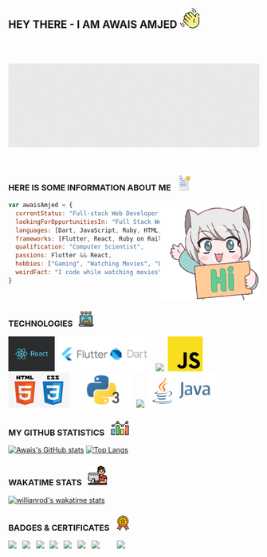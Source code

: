 ## HEY THERE - I AM AWAIS AMJED <img src="./waving-hand.png" height="40" align="justify"/>
<br><br>
<p align="center">
  <img src="404.gif"/>
</p>
<br>

### HERE IS SOME INFORMATION ABOUT ME &nbsp; <img src="./information.png" height="30" align="justify"/>

<img src="./hi.gif" width="200" align="right"/>

```js
var awaisAmjed = {
  currentStatus: "Full-stack Web Developer at LOOFT Inc.",
  lookingForOppurtunitiesIn: "Full Stack Web Development" || "Mobile Development with Flutter",
  languages: [Dart, JavaScript, Ruby, HTML, CSS, Python, Java],
  frameworks: [Flutter, React, Ruby on Rails],
  qualification: "Computer Scientist",
  passions: Flutter && React,
  hobbies: ["Gaming", "Watching Movies", "Listening to Music"],
  weirdFact: "I code while watching movies",
}
```
<br>

### TECHNOLOGIES &nbsp; <img src="./technology.png" height="30" align="justify"/>

<img src="./react-logo.png" height="70" align="justify"/>&nbsp;&nbsp;<img src="./Flutter.png" height="70" align="justify"/>&nbsp;&nbsp;<img src="https://miro.medium.com/max/1000/1*lEXUSkEm6M6kIHmKP9HtWg.png" height="70" align="justify"/>&nbsp;&nbsp;<img src="./JavaScript.png" height="70" align="justify"/>&nbsp;&nbsp;<img src="./html_css.jpg" height="70" align="justify"/>&nbsp;&nbsp;<img src="./Python.webp" height="70" align="justify"/>&nbsp;&nbsp;<img src="https://www.vectorlogo.zone/logos/appwriteio/appwriteio-ar21.png" height="70" align="justify"/>&nbsp;&nbsp;<img src="./Java.png" height="70" align="justify"/>

### MY GITHUB STATISTICS &nbsp; <img src="./statistics.png" height="30" align="justify"/>

[![Awais's GitHub stats](https://github-readme-stats.vercel.app/api?username=awais-amjed&count_private=true&hide_title=true&show_icons=true&hide_border=true&theme=nightowl&bg_color=161B22)](https://github.com/anuraghazra/github-readme-stats)
[![Top Langs](https://github-readme-stats.vercel.app/api/top-langs/?username=awais-amjed&card_width=250&langs_count=6&hide_border=true&layout=compact&theme=nightowl&bg_color=161B22)](https://github.com/anuraghazra/github-readme-stats)

### WAKATIME STATS &nbsp; <img src="./computer.png" height="40" align="justify"/>

[![willianrod's wakatime stats](https://github-readme-stats.vercel.app/api/wakatime?username=awais_amjed&hide_border=true&langs_count=7&theme=nightowl&bg_color=161B22)](https://github.com/anuraghazra/github-readme-stats)


### BADGES & CERTIFICATES &nbsp; <img src="./medal.png" height="30" align="justify"/>

[<img src="https://api.accredible.com/v1/frontend/credential_website_embed_image/badge/55295752" height="120" align="justify"/>](https://api.accredible.com/v1/frontend/credential_website_embed_image/badge/52033964)&nbsp;&nbsp;
[<img src="https://api.accredible.com/v1/frontend/credential_website_embed_image/badge/54063078" height="120" align="justify"/>](https://api.accredible.com/v1/frontend/credential_website_embed_image/badge/52033964)&nbsp;&nbsp;
[<img src="https://api.accredible.com/v1/frontend/credential_website_embed_image/badge/52033964" height="120" align="justify"/>](https://api.accredible.com/v1/frontend/credential_website_embed_image/badge/52033964)&nbsp;&nbsp;
[<img src="https://api.accredible.com/v1/frontend/credential_website_embed_image/badge/49817923" height="120" align="justify"/>](https://api.accredible.com/v1/frontend/credential_website_embed_image/badge/49817923)&nbsp;&nbsp;
[<img src="https://api.accredible.com/v1/frontend/credential_website_embed_image/badge/47857885" height="120" align="justify"/>](https://api.accredible.com/v1/frontend/credential_website_embed_image/certificate/47857885)&nbsp;&nbsp;
[<img src="https://api.accredible.com/v1/frontend/credential_website_embed_image/badge/45950717" height="120" align="justify"/>](https://api.accredible.com/v1/frontend/credential_website_embed_image/certificate/45950717)&nbsp;&nbsp;
[<img src="https://res.cloudinary.com/practicaldev/image/fetch/s--7J0lDU97--/c_limit,f_auto,fl_progressive,q_80,w_375/https://dev-to-uploads.s3.amazonaws.com/uploads/badge/badge_image/166/appwrite-participant-adge.png" height="120"/>](https://dev.to/badge/appwrite-hackathon-on-dev-e2-80-94-participant)&nbsp;&nbsp;&nbsp;&nbsp;&nbsp;&nbsp;&nbsp;&nbsp;
[<img src="https://user-images.githubusercontent.com/73714615/181765128-39c76809-671d-4fc3-81e8-16bb9b658992.png" height="120" align="top"/>](https://www.udemy.com/certificate/UC-68648df5-a16c-44bc-9305-bf8e1aaa239e/)



